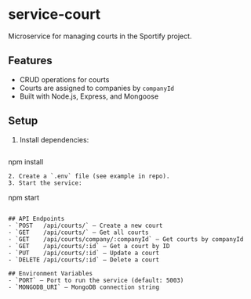 # service-court

Microservice for managing courts in the Sportify project.

## Features
- CRUD operations for courts
- Courts are assigned to companies by `companyId`
- Built with Node.js, Express, and Mongoose

## Setup
1. Install dependencies:
   ```
npm install
   ```
2. Create a `.env` file (see example in repo).
3. Start the service:
   ```
npm start
   ```

## API Endpoints
- `POST   /api/courts/` — Create a new court
- `GET    /api/courts/` — Get all courts
- `GET    /api/courts/company/:companyId` — Get courts by companyId
- `GET    /api/courts/:id` — Get a court by ID
- `PUT    /api/courts/:id` — Update a court
- `DELETE /api/courts/:id` — Delete a court

## Environment Variables
- `PORT` — Port to run the service (default: 5003)
- `MONGODB_URI` — MongoDB connection string
